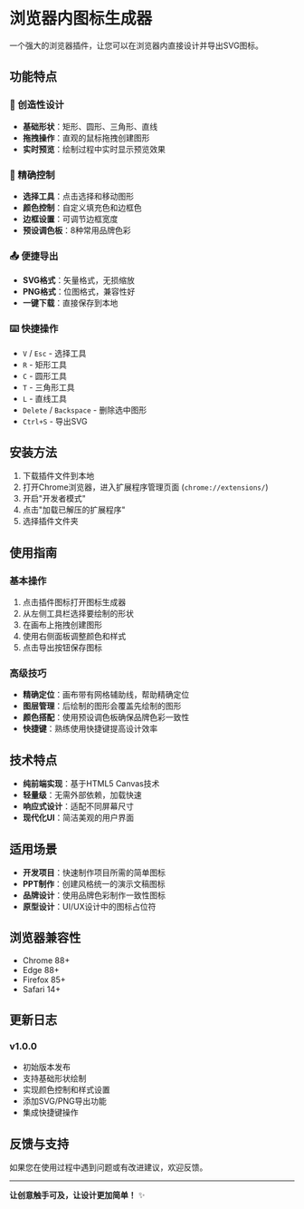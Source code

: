 # 浏览器内图标生成器

一个强大的浏览器插件，让您可以在浏览器内直接设计并导出SVG图标。

## 功能特点

### 🎨 创造性设计
- **基础形状**：矩形、圆形、三角形、直线
- **拖拽操作**：直观的鼠标拖拽创建图形
- **实时预览**：绘制过程中实时显示预览效果

### 🎯 精确控制
- **选择工具**：点击选择和移动图形
- **颜色控制**：自定义填充色和边框色
- **边框设置**：可调节边框宽度
- **预设调色板**：8种常用品牌色彩

### 📤 便捷导出
- **SVG格式**：矢量格式，无损缩放
- **PNG格式**：位图格式，兼容性好
- **一键下载**：直接保存到本地

### ⌨️ 快捷操作
- `V` / `Esc` - 选择工具
- `R` - 矩形工具
- `C` - 圆形工具
- `T` - 三角形工具
- `L` - 直线工具
- `Delete` / `Backspace` - 删除选中图形
- `Ctrl+S` - 导出SVG

## 安装方法

1. 下载插件文件到本地
2. 打开Chrome浏览器，进入扩展程序管理页面 (`chrome://extensions/`)
3. 开启"开发者模式"
4. 点击"加载已解压的扩展程序"
5. 选择插件文件夹

## 使用指南

### 基本操作
1. 点击插件图标打开图标生成器
2. 从左侧工具栏选择要绘制的形状
3. 在画布上拖拽创建图形
4. 使用右侧面板调整颜色和样式
5. 点击导出按钮保存图标

### 高级技巧
- **精确定位**：画布带有网格辅助线，帮助精确定位
- **图层管理**：后绘制的图形会覆盖先绘制的图形
- **颜色搭配**：使用预设调色板确保品牌色彩一致性
- **快捷键**：熟练使用快捷键提高设计效率

## 技术特点

- **纯前端实现**：基于HTML5 Canvas技术
- **轻量级**：无需外部依赖，加载快速
- **响应式设计**：适配不同屏幕尺寸
- **现代化UI**：简洁美观的用户界面

## 适用场景

- **开发项目**：快速制作项目所需的简单图标
- **PPT制作**：创建风格统一的演示文稿图标
- **品牌设计**：使用品牌色彩制作一致性图标
- **原型设计**：UI/UX设计中的图标占位符

## 浏览器兼容性

- Chrome 88+
- Edge 88+
- Firefox 85+
- Safari 14+

## 更新日志

### v1.0.0
- 初始版本发布
- 支持基础形状绘制
- 实现颜色控制和样式设置
- 添加SVG/PNG导出功能
- 集成快捷键操作

## 反馈与支持

如果您在使用过程中遇到问题或有改进建议，欢迎反馈。

---

**让创意触手可及，让设计更加简单！** ✨